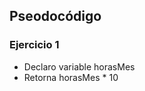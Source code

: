 <div>

## Pseodocódigo
### Ejercicio 1
- Declaro variable horasMes
- Retorna horasMes * 10 



</div>